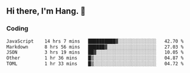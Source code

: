 ## Hi there, I'm Hang. 👋

### Coding

<!--START_SECTION:waka-->

```txt
JavaScript    14 hrs 7 mins   ██████████▓░░░░░░░░░░░░░░   42.70 %
Markdown      8 hrs 56 mins   ██████▓░░░░░░░░░░░░░░░░░░   27.03 %
JSON          3 hrs 19 mins   ██▓░░░░░░░░░░░░░░░░░░░░░░   10.05 %
Other         1 hr 36 mins    █▒░░░░░░░░░░░░░░░░░░░░░░░   04.87 %
TOML          1 hr 33 mins    █▒░░░░░░░░░░░░░░░░░░░░░░░   04.72 %
```

<!--END_SECTION:waka-->

